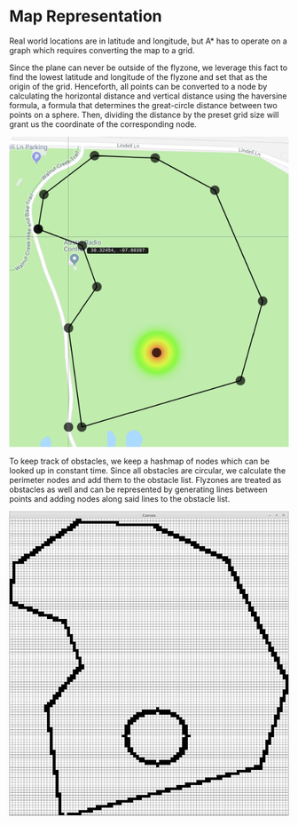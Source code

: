 # Map Representation
Real world locations are in latitude and longitude, but A* has to operate on a graph which requires converting the map to a grid.

Since the plane can never be outside of the flyzone, we leverage this fact to find the lowest latitude and longitude of the flyzone and set that as the origin of the grid.  Henceforth, all points can be converted to a node by calculating the horizontal distance and vertical distance using the haversine formula, a formula that determines the great-circle distance between two points on a sphere.  Then, dividing the distance by the preset grid size will grant us the coordinate of the corresponding node.

![](../img/raw-map.png "raw map")

To keep track of obstacles, we keep a hashmap of nodes which can be looked up in constant time.  Since all obstacles are circular, we calculate the perimeter nodes and add them to the obstacle list.  Flyzones are treated as obstacles as well and can be represented by generating lines between points and adding nodes along said lines to the obstacle list.

![](../img/sample-map.png "sample map")
